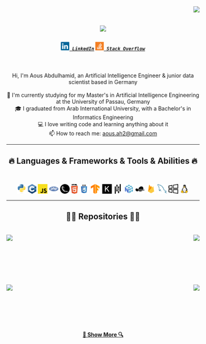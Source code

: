 <img align="right" src="https://visitor-badge.laobi.icu/badge?page_id=Aous-Abdulhamid.Aous-Abdulhamid">

<h1 align="center">
  <a href="https://git.io/typing-svg">
    <img src="https://readme-typing-svg.herokuapp.com/?lines=Hello,+There!+👋;This+is+Aous+Abdulhamid;Nice+to+meet+you!&center=true&size=30">
  </a>
</h1>

<h5 align="center">
  <code><a href="https://www.linkedin.com/in/aous-abdulhamid/" title="LinkedIn Profile"><img width="22" src="images/linkedin.svg"> LinkedIn</a></code>
  <code><a href="https://stackoverflow.com/users/25087596/aous-abdulhamid" title="Stack Overflow Profile"><img width="22" src="images/stackoverflow.svg"> Stack Overflow</a></code>
</h5>
<br>
<p align="center">
  Hi, I'm Aous Abdulhamid, an Artificial Intelligence Engineer & junior data scientist based in Germany
  <br>
  <br>
  🔬 I'm currently studying for my Master's in Artificial Intelligence Engineering at the University of Passau, Germany
  <br>
  🎓 I graduated from Arab International University, with a Bachelor's in Informatics Engineering
  <br>
  💻 I love writing code and learning anything about it
  <br>
  📫 How to reach me: <a href="mailto: aous.ah2@gmail.com">aous.ah2@gmail.com</a>
</p>

<hr>
<h2 align="center">🔥 Languages & Frameworks & Tools & Abilities 🔥</h2>
<br>
<p align="center">
  <code><img title="Python" height="25" src="images/python-original.svg"></code>
  <code><img title="C++" height="25" src="images/cpp.svg"></code>
  <code><img title="JavaScript" height="25" src="images/javascript.svg"></code>
  <code><img title="PHP" height="25" src="images/php.svg"></code>
  <code><img title="Flask" height="25" src="images/flask.png"></code>
  <code><img title="HTML5" height="25" src="images/html5.svg"></code>
  <code><img title="CSS" height="25" src="images/css.svg"></code>
  <code><img title="TensorFlow" height="25" src="images/google-tensorflow-icon.svg"></code>
  <code><img title="Keras" height="25" src="images/keras-svgrepo-com.svg"></code>
  <code><img title="Pandas" height="25" src="images/pandas-svgrepo-com.svg"></code>
  <code><img title="NumPy" height="25" src="images/numpy-svgrepo-com.svg"></code>
  <code><img title="Scikit-Learn" height="25" src="images/scikitlearn-svgrepo-com.svg"></code>
  <code><img title="Firebase" height="25" src="images/firebase-svgrepo-com.svg"></code>
  <code><img title="MySQL" height="25" src="images/mysql.svg"></code>
  <code><img title="Windows" height="25" src="images/windows-svgrepo-com.svg"></code>
  <code><img title="Linux" height="25" src="images/linux-svgrepo-com.svg"></code>
</p>
<hr><h2 align="center">👨‍💻 Repositories 👨‍💻</h2>
<br>
<div width="100%" align="center">
  <a align="left" href="https://github.com/aous1998/Soul-Composer" title="Soul Composer">
    <img align="left" height="115" src="https://github-readme-stats.vercel.app/api/pin/?username=aous1998&repo=Soul-Composer&theme=react&border_color=61dafb&border_radius=10">
  </a>
  <a align="right" href="https://github.com/aous1998/Fluencia" title="Speech Training App for Stroke Patients">
    <img align="right" height="115" src="https://github-readme-stats.vercel.app/api/pin/?username=aous1998&repo=Fluencia&theme=react&border_color=61dafb&border_radius=10">
  </a>
</div>


<br/><br/><br/><br/><br/><br/>
<div width="100%" align="center">
  <a align="left" href="https://github.com/awsabdulhamed/Neural-Network-Project-Poem-Generation" title="Poem Generation"><img align="left" height="115" src="https://github-readme-stats.vercel.app/api/pin/?username=awsabdulhamed&repo=Neural-Network-Project-Poem-Generation&theme=react&border_color=61dafb&border_radius=10"></a>
  <a align="right" href="https://github.com/awsabdulhamed/Information-retrieval-Project-Search-Engine" title="Search Engine"><img align="right" height="115" src="https://github-readme-stats.vercel.app/api/pin/?username=awsabdulhamed&repo=Information-retrieval-Project-Search-Engine&theme=react&border_color=61dafb&border_radius=10"></a>
</div>
<br/><br/><br/><br/><br/><br/>

<h4 align="center">
  <a href="https://github.com/awsabdulhamed?tab=repositories" title="Show Repositories">🔎 Show More 🔍</a>
</h4>
